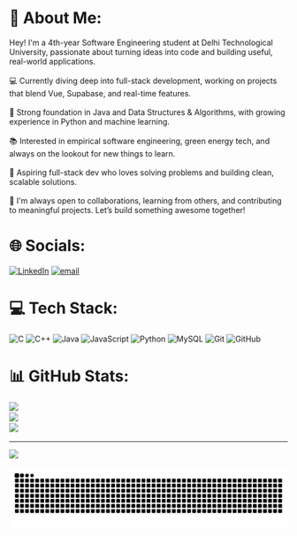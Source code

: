 # 💫 About Me:
Hey! I'm a 4th-year Software Engineering student at Delhi Technological University, passionate about turning ideas into code and building useful, real-world applications.<br><br>💻 Currently diving deep into full-stack development, working on projects that blend Vue, Supabase, and real-time features.<br><br>🧠 Strong foundation in Java and Data Structures & Algorithms, with growing experience in Python and machine learning.<br><br>📚 Interested in empirical software engineering, green energy tech, and always on the lookout for new things to learn.<br><br>🚀 Aspiring full-stack dev who loves solving problems and building clean, scalable solutions.<br><br>🌱 I'm always open to collaborations, learning from others, and contributing to meaningful projects. Let’s build something awesome together!


# 🌐 Socials:
[![LinkedIn](https://img.shields.io/badge/LinkedIn-%230077B5.svg?logo=linkedin&logoColor=white)](https://linkedin.com/in/https://www.linkedin.com/in/loveesh-singh) [![email](https://img.shields.io/badge/Email-D14836?logo=gmail&logoColor=white)](mailto:loveesh.20132@gmail.com) 

# 💻 Tech Stack:
![C](https://img.shields.io/badge/c-%2300599C.svg?style=for-the-badge&logo=c&logoColor=white) ![C++](https://img.shields.io/badge/c++-%2300599C.svg?style=for-the-badge&logo=c%2B%2B&logoColor=white) ![Java](https://img.shields.io/badge/java-%23ED8B00.svg?style=for-the-badge&logo=openjdk&logoColor=white) ![JavaScript](https://img.shields.io/badge/javascript-%23323330.svg?style=for-the-badge&logo=javascript&logoColor=%23F7DF1E) ![Python](https://img.shields.io/badge/python-3670A0?style=for-the-badge&logo=python&logoColor=ffdd54) ![MySQL](https://img.shields.io/badge/mysql-4479A1.svg?style=for-the-badge&logo=mysql&logoColor=white) ![Git](https://img.shields.io/badge/git-%23F05033.svg?style=for-the-badge&logo=git&logoColor=white) ![GitHub](https://img.shields.io/badge/github-%23121011.svg?style=for-the-badge&logo=github&logoColor=white)
# 📊 GitHub Stats:
![](https://github-readme-stats.vercel.app/api?username=LoveeshSingh&theme=dark&hide_border=true&include_all_commits=true&count_private=false)<br/>
![](https://nirzak-streak-stats.vercel.app/?user=LoveeshSingh&theme=dark&hide_border=true)<br/>
![](https://github-readme-stats.vercel.app/api/top-langs/?username=LoveeshSingh&theme=dark&hide_border=true&include_all_commits=true&count_private=false&layout=compact)

---
[![](https://visitcount.itsvg.in/api?id=LoveeshSingh&icon=0&color=0)](https://visitcount.itsvg.in)

<img src="https://raw.githubusercontent.com/LoveeshSingh/LoveeshSingh/output/snake.svg" alt="Snake animation" />

  
###
